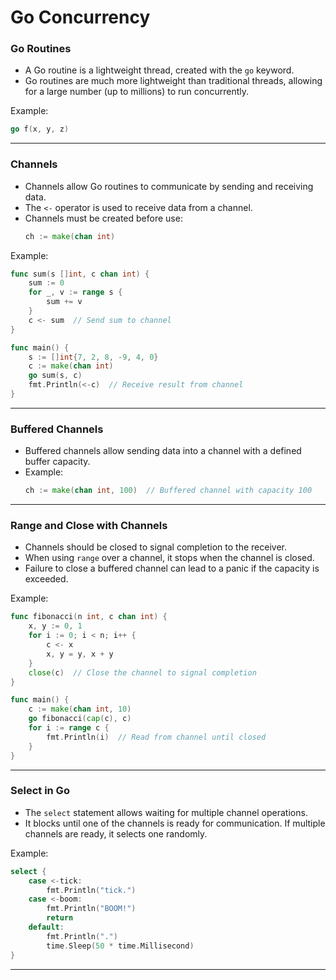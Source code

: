 # Go Concurrency  

### **Go Routines**  
- A Go routine is a lightweight thread, created with the `go` keyword.  
- Go routines are much more lightweight than traditional threads, allowing for a large number (up to millions) to run concurrently.  

Example:  
```go  
go f(x, y, z)  
```  

---

### **Channels**  
- Channels allow Go routines to communicate by sending and receiving data.  
- The `<-` operator is used to receive data from a channel.  
- Channels must be created before use:  
  ```go  
  ch := make(chan int)  
  ```

Example:  
```go  
func sum(s []int, c chan int) {  
    sum := 0  
    for _, v := range s {  
        sum += v  
    }  
    c <- sum  // Send sum to channel  
}

func main() {  
    s := []int{7, 2, 8, -9, 4, 0}  
    c := make(chan int)  
    go sum(s, c)  
    fmt.Println(<-c)  // Receive result from channel  
}  
```  

---

### **Buffered Channels**  
- Buffered channels allow sending data into a channel with a defined buffer capacity.  
- Example:  
  ```go  
  ch := make(chan int, 100)  // Buffered channel with capacity 100  
  ```  

---

### **Range and Close with Channels**  
- Channels should be closed to signal completion to the receiver.  
- When using `range` over a channel, it stops when the channel is closed.  
- Failure to close a buffered channel can lead to a panic if the capacity is exceeded.  

Example:  
```go  
func fibonacci(n int, c chan int) {  
    x, y := 0, 1  
    for i := 0; i < n; i++ {  
        c <- x  
        x, y = y, x + y  
    }  
    close(c)  // Close the channel to signal completion  
}

func main() {  
    c := make(chan int, 10)  
    go fibonacci(cap(c), c)  
    for i := range c {  
        fmt.Println(i)  // Read from channel until closed  
    }  
}  
```  

---

### **Select in Go**  
- The `select` statement allows waiting for multiple channel operations.  
- It blocks until one of the channels is ready for communication. If multiple channels are ready, it selects one randomly.  

Example:  
```go  
select {  
    case <-tick:  
        fmt.Println("tick.")  
    case <-boom:  
        fmt.Println("BOOM!")  
        return  
    default:  
        fmt.Println(".")  
        time.Sleep(50 * time.Millisecond)  
}  
```  

---  
